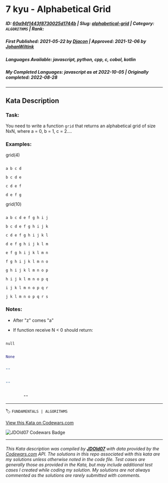 # 7 kyu - Alphabetical Grid

##### **ID**: [60a94f1443f8730025d1744b](https://www.codewars.com/kata/60a94f1443f8730025d1744b) | **Slug**: [alphabetical-grid](https://www.codewars.com/kata/60a94f1443f8730025d1744b) | **Category**: `ALGORITHMS` | **Rank**: <span style="color:white">7 kyu</span>

##### **First Published**: 2021-05-22 ***by*** [Djacon](https://www.codewars.com/users/Djacon) | **Approved**: 2021-12-06 ***by*** [JohanWiltink](https://www.codewars.com/users/JohanWiltink)

##### **Languages Available**: javascript, python, cpp, c, cobol, kotlin

##### **My Completed Languages**: javascript ***as at*** 2022-10-05 | **Originally completed**: 2022-08-28

---

## Kata Description


### Task:

You need to write a function ```grid``` that returns an alphabetical grid of size NxN, where a = 0, b = 1, c = 2....



### Examples:



grid(4)

```

a b c d

b c d e

c d e f

d e f g

```



grid(10)

```

a b c d e f g h i j

b c d e f g h i j k

c d e f g h i j k l

d e f g h i j k l m

e f g h i j k l m n

f g h i j k l m n o

g h i j k l m n o p

h i j k l m n o p q

i j k l m n o p q r

j k l m n o p q r s

```



### Notes:



* After "z" comes "a"

* If function receive N < 0 should return:

```javascript,kotlin

null

```

```python

None

```

```cpp

""

```

```c

""

```

```cobol

        ""

```

---


🏷 `FUNDAMENTALS | ALGORITHMS`


[View this Kata on Codewars.com](https://www.codewars.com/kata/60a94f1443f8730025d1744b)

![](https://www.codewars.com/users/jdold07/badges/large "JDOld07 Codewars Badge")

---

###### *This Kata description was compiled by [**JDOld07**](https://tpstech.dev) with data provided by the [Codewars.com](https://www.codewars.com) API.  The solutions in this repo associated with this kata are my solutions unless otherwise noted in the code file.  Test cases are generally those as provided in the Kata, but may include additional test cases I created while coding my solution.  My solutions are not always commented as the solutions are rarely submitted with comments.*
